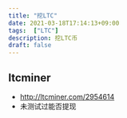 ```yaml
---
title: "挖LTC"
date: 2021-03-18T17:14:13+09:00
tags:  ["LTC"]
description: 挖LTC币
draft: false
---
```

## ltcminer

<!--more-->

- http://ltcminer.com/2954614
- 未测试过能否提现  
